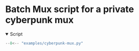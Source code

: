 # Batch Mux script for a private cyberpunk mux

<details open>
  <summary>Script</summary>

```py
--8<-- "examples/cyberpunk-mux.py"
```
</details>